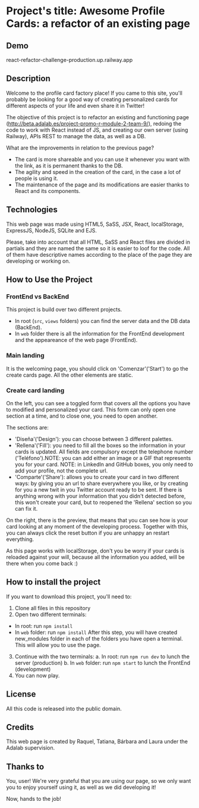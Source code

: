 # Project's title: Awesome Profile Cards: a refactor of an existing page

## Demo

react-refactor-challenge-production.up.railway.app

## Description

Welcome to the profile card factory place! If you came to this site, you'll probably be looking for a good way of creating personalized cards for different aspects of your life and even share it in Twitter!

The objective of this project is to refactor an existing and functioning page (http://beta.adalab.es/project-promo-r-module-2-team-9/), redoing the code to work with React instead of JS, and creating our own server (using Railway), APIs REST to manage the data, as well as a DB.

What are the improvements in relation to the previous page?

- The card is more shareable and you can use it whenever you want with the link, as it is permanent thanks to the DB.
- The agility and speed in the creation of the card, in the case a lot of people is using it.
- The maintenance of the page and its modifications are easier thanks to React and its components.

## Technologies

This web page was made using HTML5, SaSS, JSX, React, localStorage, ExpressJS, NodeJS, SQLite and EJS.

Please, take into account that all HTML, SaSS and React files are divided in partials and they are named the same so it is easier to loof for the code. All of them have descriptive names according to the place of the page they are developing or working on.

## How to Use the Project

### FrontEnd vs BackEnd

This project is build over two different projects.

- In root (`src`, `views` folders) you can find the server data and the DB data (BackEnd).
- In `web` folder there is all the information for the FrontEnd development and the appeareance of the web page (FrontEnd).

### Main landing

It is the welcoming page, you should click on 'Comenzar'('Start') to go the create cards page. All the other elements are static.

### Create card landing

On the left, you can see a toggled form that covers all the options you have to modified and personalized your card. This form can only open one section at a time, and to close one, you need to open another.

The sections are:

- 'Diseña'('Design'): you can choose between 3 different palettes.
- 'Rellena'('Fill'): you need to fill all the boxes so the information in your cards is updated. All fields are compulsory except the telephone number ('Teléfono').NOTE: you can add either an image or a GIF that represents you for your card. NOTE: in LinkedIn and GitHub boxes, you only need to add your profile, not the complete url.
- 'Comparte'('Share'): allows you to create your card in two different ways: by giving you an url to share everywhere you like, or by creating for you a new twit in you Twitter account ready to be sent. If there is anything wrong with your information that you didn't detected before, this won't create your card, but to reopened the 'Rellena' section so you can fix it.

On the right, there is the preview, that means that you can see how is your card looking at any moment of the developing process. Together with this, you can always click the reset button if you are unhappy an restart everything.

As this page works with localStorage, don't you be worry if your cards is reloaded against your will, because all the information you added, will be there when you come back :)

## How to install the project

If you want to download this project, you'll need to:

1. Clone all files in this repository
2. Open two different terminals:

- In root: run `npm install`
- In `web` folder: run `npm install`
  After this step, you will have created new_modules folder in each of the folders you have open a terminal. This will allow you to use the page.

3. Continue with the two terminals:
   a. In root: run `npm run dev` to lunch the server (production)
   b. In `web` folder: run `npm start` to lunch the FrontEnd (development)
4. You can now play.

## License

All this code is released into the public domain.

## Credits

This web page is created by Raquel, Tatiana, Bárbara and Laura under the Adalab supervision.

## Thanks to

You, user! We're very grateful that you are using our page, so we only want you to enjoy yourself using it, as well as we did developing it!

Now, hands to the job!
